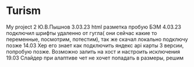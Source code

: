 # Turism
My project 2
Ю.В.Пышнов
3.03.23 html разметка пробую БЭМ
4.03.23 подключил шрифты удаленно от гугла( они сейчас какие то переменные, посмотрим, потестим), так же скачал локально подключу позже 
14.03 Хер его знает как подключить яндекс api карты 3 версии, попробую позже. Возможно залить на хост и настроить исключения
19.03 Слайдер при алаптиве чет не хочет попадать в размеры, решим